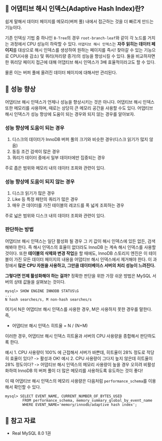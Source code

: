 <h2 id="📍-어댑티브-해시-인덱스adaptive-hash-index란">📍 어댑티브 해시 인덱스(Adaptive Hash Index)란?</h2>
<p>쉽게 말해서 데이터 페이지를 메모리(버퍼 풀) 내에서 접근하는 것을 더 빠르게 만드는 기능이다.</p>
<p>기존 인덱싱 기법 중 하나인 <code>B-Tree</code>의 경우 <code>root-branch-leaf</code>와 같이 각 노드를 거치는 과정에서 CPU 성능이 하락할 수 있다.
<code>어댑티브 해시 인덱스</code>는 <strong>자주 읽히는 데이터 페이지</strong>를 대상으로 해시 인덱스를 생성하여 원하는 페이지를 즉시! 찾아갈 수 있는 기능으로 CPU(사용 감소) 및 쿼리(처리량 증가)의 성능을 향상시킬 수 있다.
둘을 비교하자면 한 쿼리당 페이지 접근에 대해 어댑티브 해시 인덱스가 3배 효율적이라고도 할 수 있다.</p>
<p>물론 이는 버퍼 풀에 올려진 데이터 페이지에 대해서만 관리된다.</p>
<h2 id="📍-성능-향상">📍 성능 향상</h2>
<p>어댑티브 해시 인덱스가 언제나 성능을 향상시키는 것은 아니다. 어댑티브 해시 인덱스 또한 메모리를 사용하며, 때로는 상당히 큰 메모리 공간을 사용할 수도 있다.
어댑티브 해시 인덱스가 성능 향상에 도움이 되는 경우와 되지 않는 경우를 알아보자.</p>
<h3 id="성능-향상에-도움이-되는-경우">성능 향상에 도움이 되는 경우</h3>
<ol>
<li>디스크의 데이터가 InnoDB 버퍼 풀의 크기와 비슷한 경우(디스크 읽기가 많지 않음)</li>
<li>동등 조건 검색이 많은 경우</li>
<li>쿼리가 데이터 중에서 일부 데이터에만 집중되는 경우</li>
</ol>
<p>주로 좁은 범위와 메모리 내의 데이터 조회와 관련이 있다.</p>
<h3 id="성능-향상에-도움이-되지-않는-경우">성능 향상에 도움이 되지 않는 경우</h3>
<ol>
<li>디스크 읽기가 많은 경우</li>
<li>Like 등 특정 패턴의 쿼리가 많은 경우</li>
<li>매우 큰 데이터를 가진 테이블의 레코드를 폭 넓게 조회하는 경우</li>
</ol>
<p>주로 넓은 범위와 디스크 내의 데이터 조회와 관련이 있다.</p>
<h3 id="판단하는-방법">판단하는 방법</h3>
<p>어댑티브 해시 인덱스는 일단 활성화 될 경우 그 키 값이 해시 인덱스에 있든 없든, 검색해봐야 한다. 즉 해시 인덱스의 효율이 없더라도 InnoDB 는 계속 해시 인덱스를 사용할 것이다.
또한 <strong>테이블의 삭제와 변경 작업</strong>을 할 때에도, InnoDB 스토리지 엔진은 이 테이블이 가진 모든 데이터 페이지의 내용을 어댑티브 해시 인덱스에서 제거해야 한다. 이 과정에서 <strong>많은 CPU 자원을 사용하고, 그만큼 데이터베이스 서버의 처리 성능이 느려진다.</strong></p>
<p><strong>그렇다면 언제 활성화해야 하는 걸까?</strong> 정확한 판단을 위한 가장 쉬운 방법은 MySQL 서버의 상태 값들을 살펴보는 것이다.</p>
<pre><code class="language-sql">mysql&gt; SHOW ENGINE INNODB STATUS\G
...
N hash searches/s, M non-hash searches/s</code></pre>
<p>여기서 N은 어댑티브 해시 인덱스를 사용한 경우, M은 사용하지 못한 경우를 말한다. 즉,</p>
<ul>
<li>어댑티브 해시 인덱스 히트율 = N / (N+M)</li>
</ul>
<p>이러한 경우, 어댑티브 해시 인덱스 히트율과 서버의 CPU 사용량을 종합해서 판단하도록 한다.</p>
<p>예시 1. CPU 사용량이 100% 에 근접해서 서버가 바쁜데, 히트율이 28% 정도로 적당히 효율이 있다? -&gt; 활성과 OK!
예시 2. CPU 사용량이 그다지 높지 않은데 히트율이 28% 정도이다? -&gt; 어댑티브 해시 인덱스의 메모리 사용량이 높을 경우 오히려 비활성화하여 InnoDB 의 버퍼 풀이 더 많은 메모리를 사용하도록 유도하는 것이 좋다!</p>
<p>이 때 어댑티브 해시 인덱스의 메모리 사용량은 다음처럼 <code>performance_schema</code>를 이용해서 확인할 수 있다.</p>
<pre><code class="language-sql">mysql&gt; SELECT EVENT_NAME, CURRENT_NUMBER_OF_BYTES_USED 
        FROM performance_schema, memory_summary_global_by_event_name 
        WHERE EVENT_NAME='memory/innodb/adaptive hash index';</code></pre>
<h2 id="📑-참고-자료">📑 참고 자료</h2>
<ul>
<li>Real MySQL 8.0 1권</li>
</ul>